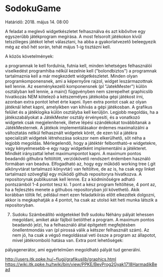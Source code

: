 # SodokuGame

Határidő: 2018. május 14. 08:00

A feladat a meglevő widgetkészletet felhasználva és azt kibővítve egy egyszerűbb játékprogram megírása. A most felsorolt játékokon kívűl tetszőleges játékot lehet választani, ha abba a gyakorlatvezető beleegyezik még az első hét során, tehát május 1-ig tisztázni kell.

A közös követelmények:

a programnak le kell fordulnia,
futnia kell,
minden lehetséges felhasználói viselkedést programhiba nélkül kezelnie kell ("bolondbiztos")
a programnak tartalmaznia kell a már megkezdett widgetkészletet. Minden olyan programkomponensnek, ami a képernyőre rajzol, widget leszármazottnak kell lennie. 
Az eseménykezelő komponensnek (pl "JatekMester") külön osztályban kell lennie, a main() függvényben nem szerepelhet graphicslib hivatkozás
NEM kötelező a kétszemélyes játékokba gépi játékost írni, azonban extra pontot lehet érte kapni. Ilyen extra pontot csak az olyan játéknál lehet kapni, amelyikben van kihívás a gépi játékosban.
A grafikus felület és a játéklogika külön osztályba kell kerüljön. Legjobb megoldás, ha a játékszabályokat a JátékMester osztály érvényesíti, és a vonatkozó widgetek csak megjelenítenek, illetve lépési szándékokat továbbítanak a JátékMesternek.
A játékok implementálásakor érdemes maximalizálni a változtatás nélkül felhasznált widgetek körét, de ezen túl a játékra specializált widgetek létrehozása sokszor nem elkerülhető, sőt néha a legjobb megoldás. Mérlegelendő, hogy a játéktér felbontható-e widgetekre, vagy kényelmesebb-e egy nagy widgetként implementálni a játékteret. Mindkét irányzattal lehet maximumpontot kapni.
A maximum pontos beadandó githubra feltöltött, verziókövető rendszert érdemben használó formában van beadva. Elfogadható az, hogy egy működő working tree (.git alkönyvtárat tartalmazó könyvtár) van feltöltve, de az is, ha csak egy linket tartalmazó szövegfájl egy működő github repositoryra hivatkozva. A repositorynak publikusnak kell lennie. Ez a kódminőségre adható pontszámból 1-4 pontot tesz ki. 1 pont a kész program feltöltése, 4 pont az, ha a fejlesztés menete a githubos repositoryban jól követhető. Akik korábban töltik fel, például mert ezen feladatkiírás előtt elkezdtek dolgozni, akkor is megkaphatják a 4 pontot, ha csak az utolsó két heti munka látszik a repositoryban.

7. Sudoku
Számbeállító widgetekkel 9x9 sudoku Néhány pályát lehessen megoldani, amiket akár fájlból betölthet a program. A maximum pontos beadandó jelzi, ha a felhasználó által építgetett megfejtésben önellentmondás van (pl pirossá válik a kétszer felhasznált szám). Az nem jó, ha csak a végső megoldással veti össze a program az állapotot, mivel játékromboló hatása van.
Extra pont lehetőségek:

pályagenerátor, ami egyértelműen megoldható pályát tud generálni.

http://users.itk.ppke.hu/~flugi/grafikuslib/graphics.html
https://wiki.itk.ppke.hu/twiki/bin/view/PPKE/BevProg2Gyak1718HarmadikBead
